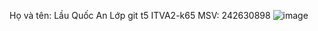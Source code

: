 Họ và tên: Lầu Quốc An
Lớp git t5 ITVA2-k65
MSV: 242630898
![image](https://github.com/user-attachments/assets/4410725b-bf1a-43b0-87ac-219cde9a7179)
